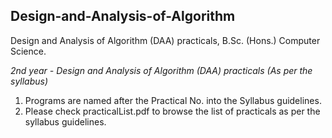 ## Design-and-Analysis-of-Algorithm

Design and Analysis of Algorithm (DAA) practicals, B.Sc. (Hons.) Computer Science.<br />

_2nd year - Design and Analysis of Algorithm (DAA) practicals  (As per the syllabus)_

1. Programs are named after the Practical No. into the Syllabus guidelines.
2. Please check practicalList.pdf to browse the list of practicals as per the syllabus guidelines.

